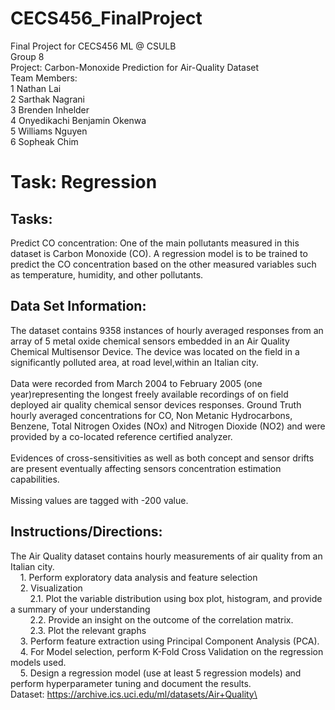 # CECS456_FinalProject
Final Project for CECS456 ML @ CSULB\
Group 8\
Project: Carbon-Monoxide Prediction for Air-Quality Dataset\
Team Members: \
1	Nathan Lai\
2	Sarthak Nagrani\
3	Brenden Inhelder\
4	Onyedikachi Benjamin Okenwa\
5	Williams Nguyen\
6	Sopheak Chim

# Task: Regression
## Tasks: 
Predict CO concentration: One of the main pollutants measured in this dataset is Carbon Monoxide (CO). A regression model is to be trained to predict the CO concentration based on the other measured variables such as temperature, humidity, and other pollutants.
## Data Set Information:
The dataset contains 9358 instances of hourly averaged responses from an array of 5 metal oxide chemical sensors embedded in an Air Quality Chemical Multisensor Device. The device was located on the field in a significantly polluted area, at road level,within an Italian city. <br> <br>
Data were recorded from March 2004 to February 2005 (one year)representing the longest freely available recordings of on field deployed air quality chemical sensor devices responses. Ground Truth hourly averaged concentrations for CO, Non Metanic Hydrocarbons, Benzene, Total Nitrogen Oxides (NOx) and Nitrogen Dioxide (NO2) and were provided by a co-located reference certified analyzer.<br> <br>
Evidences of cross-sensitivities as well as both concept and sensor drifts are present eventually affecting sensors concentration estimation capabilities. <br><br>
Missing values are tagged with -200 value. 
## Instructions/Directions:
The Air Quality dataset contains hourly measurements of air quality from an Italian city.\
&nbsp;&nbsp;&nbsp;&nbsp;1. Perform exploratory data analysis and feature selection 	\
&nbsp;&nbsp;&nbsp;&nbsp;2. Visualization\
&nbsp;&nbsp;&nbsp;&nbsp;&nbsp;&nbsp;&nbsp;&nbsp;2.1. Plot the variable distribution using box plot, histogram, and provide a summary of your understanding               
&nbsp;&nbsp;&nbsp;&nbsp;&nbsp;&nbsp;&nbsp;&nbsp;2.2. Provide an insight on the outcome of the correlation matrix.\
&nbsp;&nbsp;&nbsp;&nbsp;&nbsp;&nbsp;&nbsp;&nbsp;2.3. Plot the relevant graphs    \
&nbsp;&nbsp;&nbsp;&nbsp;3. Perform feature extraction using Principal Component Analysis (PCA). \
&nbsp;&nbsp;&nbsp;&nbsp;4. For Model selection, perform K-Fold Cross Validation on the regression models used. \
&nbsp;&nbsp;&nbsp;&nbsp;5. Design a regression model (use at  least 5 regression models) and perform hyperparameter tuning and document the results.\
Dataset:  https://archive.ics.uci.edu/ml/datasets/Air+Quality\
